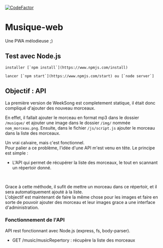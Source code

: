 [![CodeFactor](https://www.codefactor.io/repository/github/yaperson/musique-web/badge)](https://www.codefactor.io/repository/github/yaperson/musique-web)

# Musique-web
Une PWA mélodieuse ;)

## Test avec Node.js
    
    installer [`npm install`](https://www.npmjs.com/install)

    lancer [`npm start`](https://www.npmjs.com/start) ou [`node server`]


## Objectif : API

La première version de WeekSong est completement statique, il était donc compliqué d'ajouter des nouveau morceaux.

En effet, il fallait ajouter le morceau en format mp3 dans le dossier `/musique/` et ajouter une image dans le dossier `/img/` nommée `nom_morceau.png`.
Ensuite, dans le fichier `/js/script.js` ajouter le morceau dans la liste des morceaux.

Un vrai calvaire, mais c'est fonctionnel. <br>
Pour palier a ce problème, l'idée d'une API m'est venu en tête. Le principe est simple : 
- L'API qui permet de récupérer la liste des morceaux, le tout en scannant un répertoir donné.
<br>

Grace à cette méthode, il sufit de mettre un morceau dans ce répertoir, et il sera automatiquement ajouté à la liste.
<br>
L'objectif est maintenant de faire la même chose pour les images et faire en sorte de pouvoir ajouter des morceau et leur images grace a une interface d'administration.

### Fonctionnement de l'API

API rest fonctionnant avec Node.js (express, fs, body-parser).

 - GET /music/musicRepertory : récupère la liste des morceaux